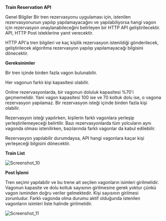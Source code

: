 **Train Reservation API**

Genel Bilgiler Bir tren rezervasyonu uygulaması için, istenilen rezervasyonunun yapılıp yapılamayacağını ve yapılabiliyorsa hangi vagon için rezervasyon onaylanabileceğini belirleyen bir HTTP API geliştirilecektir.
API, HTTP Post isteklerine yanıt verecektir.

HTTP API'a tren bilgileri ve kaç kişilik rezervasyon istenildiği gönderilecek, geliştirilecek algoritma rezervasyon yapılıp yapılamayacağı bilgisini dönecektir.

**Gereksinimler**

Bir tren içinde birden fazla vagon bulunabilir.

Her vagonun farklı kişi kapasitesi olabilir.

Online rezervasyonlarda, bir vagonun doluluk kapasitesi %70'i geçmemelidir. Yani vagon kapasitesi 100 ise ve 70 koltuk dolu ise, o vagona rezervasyon yapılamaz.
Bir rezervasyon isteği içinde birden fazla kişi olabilir.

Rezervasyon isteği yapılırken, kişilerin farklı vagonlara yerleşip yerleştirilemeyeceği belirtilir. Bazı rezervasyonlarda tüm yolcuların aynı vagonda olması 
istenilirken, bazılarında farklı vagonlar da kabul edilebilir.

Rezervasyon yapılabilir durumdaysa, API hangi vagonlara kaçar kişi yerleşeceği bilgisini dönecektir.


**Train List**

![Screenshot_10](https://user-images.githubusercontent.com/105590511/196028521-d988aa64-4833-4f25-846b-f30f89a8eacd.png)

**Post İşlemi**

Tren seçimi yapılabilir ve bu trene ait seçilen vagonların isimleri girilmelidir. Vagonun kapasite ve dolu koltuk sayısının girilmesine gerek yoktur çünkü vagon isminden doğru veriler gelmektedir. Kişi sayısının girilmesi zorunludur. Farklı vagonda olma durumu aktif olduğunda istenilen vagonların isimleri liste halinde girilmelidir. 

![Screenshot_11](https://user-images.githubusercontent.com/105590511/196029111-37eab7c1-ffdf-43d0-bf3d-d7ad1f1113a1.png)
